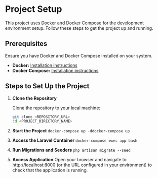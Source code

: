 # Project Setup

This project uses Docker and Docker Compose for the development environment setup. Follow these steps to get the project up and running.

## Prerequisites

Ensure you have Docker and Docker Compose installed on your system.

- **Docker:** [Installation instructions](https://docs.docker.com/get-docker/)
- **Docker Compose:** [Installation instructions](https://docs.docker.com/compose/install/)

## Steps to Set Up the Project

1. **Clone the Repository**

   Clone the repository to your local machine:
   ```bash
   git clone <REPOSITORY_URL>
   cd <PROJECT_DIRECTORY_NAME>
   ```
2. **Start the Project**
    `docker-compose up -ddocker-compose up`

3. **Access the Laravel Container**
    `docker-compose exec app bash`

4. **Run Migrations and Seeders**
    `php artisan migrate --seed`

5. **Access Application**
    Open your browser and navigate to http://localhost:8000 (or the URL configured in your environment) to check that the application is running.
